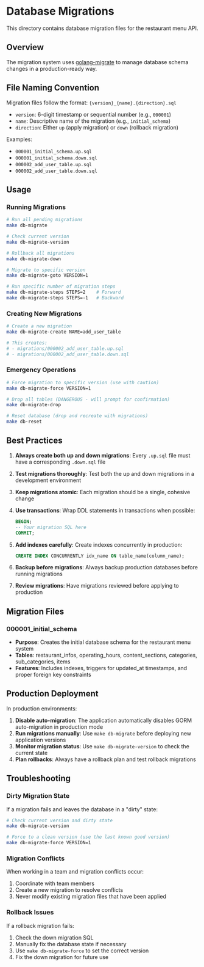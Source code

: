 # Database Migrations

This directory contains database migration files for the restaurant menu API.

## Overview

The migration system uses [golang-migrate](https://github.com/golang-migrate/migrate) to manage database schema changes in a production-ready way.

## File Naming Convention

Migration files follow the format: `{version}_{name}.{direction}.sql`

- `version`: 6-digit timestamp or sequential number (e.g., `000001`)
- `name`: Descriptive name of the migration (e.g., `initial_schema`)
- `direction`: Either `up` (apply migration) or `down` (rollback migration)

Examples:
- `000001_initial_schema.up.sql`
- `000001_initial_schema.down.sql`
- `000002_add_user_table.up.sql`
- `000002_add_user_table.down.sql`

## Usage

### Running Migrations

```bash
# Run all pending migrations
make db-migrate

# Check current version
make db-migrate-version

# Rollback all migrations
make db-migrate-down

# Migrate to specific version
make db-migrate-goto VERSION=1

# Run specific number of migration steps
make db-migrate-steps STEPS=2    # Forward
make db-migrate-steps STEPS=-1   # Backward
```

### Creating New Migrations

```bash
# Create a new migration
make db-migrate-create NAME=add_user_table

# This creates:
# - migrations/000002_add_user_table.up.sql
# - migrations/000002_add_user_table.down.sql
```

### Emergency Operations

```bash
# Force migration to specific version (use with caution)
make db-migrate-force VERSION=1

# Drop all tables (DANGEROUS - will prompt for confirmation)
make db-migrate-drop

# Reset database (drop and recreate with migrations)
make db-reset
```

## Best Practices

1. **Always create both up and down migrations**: Every `.up.sql` file must have a corresponding `.down.sql` file

2. **Test migrations thoroughly**: Test both the up and down migrations in a development environment

3. **Keep migrations atomic**: Each migration should be a single, cohesive change

4. **Use transactions**: Wrap DDL statements in transactions when possible:
   ```sql
   BEGIN;
   -- Your migration SQL here
   COMMIT;
   ```

5. **Add indexes carefully**: Create indexes concurrently in production:
   ```sql
   CREATE INDEX CONCURRENTLY idx_name ON table_name(column_name);
   ```

6. **Backup before migrations**: Always backup production databases before running migrations

7. **Review migrations**: Have migrations reviewed before applying to production

## Migration Files

### 000001_initial_schema
- **Purpose**: Creates the initial database schema for the restaurant menu system
- **Tables**: restaurant_infos, operating_hours, content_sections, categories, sub_categories, items
- **Features**: Includes indexes, triggers for updated_at timestamps, and proper foreign key constraints

## Production Deployment

In production environments:

1. **Disable auto-migration**: The application automatically disables GORM auto-migration in production mode
2. **Run migrations manually**: Use `make db-migrate` before deploying new application versions
3. **Monitor migration status**: Use `make db-migrate-version` to check the current state
4. **Plan rollbacks**: Always have a rollback plan and test rollback migrations

## Troubleshooting

### Dirty Migration State

If a migration fails and leaves the database in a "dirty" state:

```bash
# Check current version and dirty state
make db-migrate-version

# Force to a clean version (use the last known good version)
make db-migrate-force VERSION=1
```

### Migration Conflicts

When working in a team and migration conflicts occur:

1. Coordinate with team members
2. Create a new migration to resolve conflicts
3. Never modify existing migration files that have been applied

### Rollback Issues

If a rollback migration fails:

1. Check the down migration SQL
2. Manually fix the database state if necessary
3. Use `make db-migrate-force` to set the correct version
4. Fix the down migration for future use